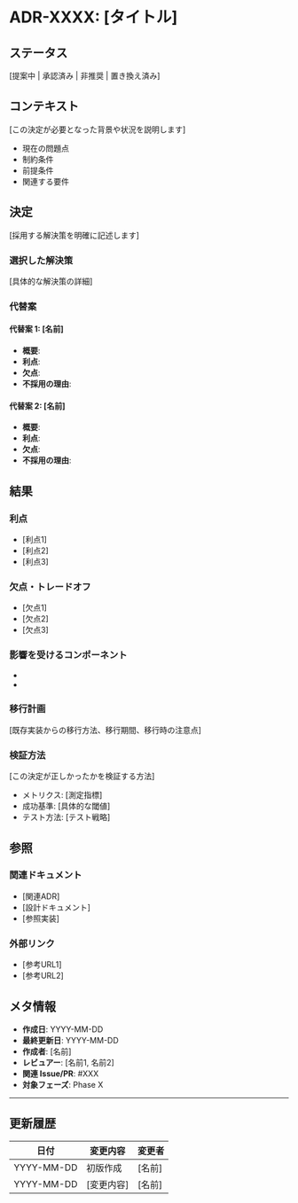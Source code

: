 # ADR-XXXX: [タイトル]

## ステータス

[提案中 | 承認済み | 非推奨 | 置き換え済み]

## コンテキスト

[この決定が必要となった背景や状況を説明します]

- 現在の問題点
- 制約条件
- 前提条件
- 関連する要件

## 決定

[採用する解決策を明確に記述します]

### 選択した解決策

[具体的な解決策の詳細]

### 代替案

#### 代替案 1: [名前]
- **概要**:
- **利点**:
- **欠点**:
- **不採用の理由**:

#### 代替案 2: [名前]
- **概要**:
- **利点**:
- **欠点**:
- **不採用の理由**:

## 結果

### 利点

- [利点1]
- [利点2]
- [利点3]

### 欠点・トレードオフ

- [欠点1]
- [欠点2]
- [欠点3]

### 影響を受けるコンポーネント

- [コンポーネント1]: [影響内容]
- [コンポーネント2]: [影響内容]

### 移行計画

[既存実装からの移行方法、移行期間、移行時の注意点]

### 検証方法

[この決定が正しかったかを検証する方法]

- メトリクス: [測定指標]
- 成功基準: [具体的な閾値]
- テスト方法: [テスト戦略]

## 参照

### 関連ドキュメント

- [関連ADR]
- [設計ドキュメント]
- [参照実装]

### 外部リンク

- [参考URL1]
- [参考URL2]

## メタ情報

- **作成日**: YYYY-MM-DD
- **最終更新日**: YYYY-MM-DD
- **作成者**: [名前]
- **レビュアー**: [名前1, 名前2]
- **関連 Issue/PR**: #XXX
- **対象フェーズ**: Phase X

---

## 更新履歴

| 日付 | 変更内容 | 変更者 |
|------|----------|--------|
| YYYY-MM-DD | 初版作成 | [名前] |
| YYYY-MM-DD | [変更内容] | [名前] |
